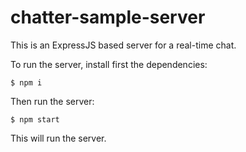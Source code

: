 # chatter-sample-server

This is an ExpressJS based server for a real-time chat.

To run the server, install first the dependencies:

``` $ npm i ```

Then run the server:

``` $ npm start ```

This will run the server.
